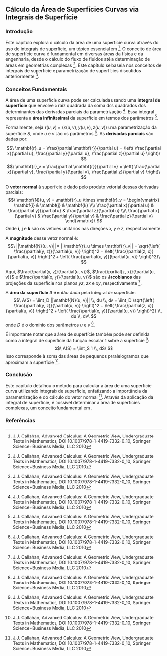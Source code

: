 ## Cálculo da Área de Superfícies Curvas via Integrais de Superfície

### Introdução
Este capítulo explora o cálculo da área de uma superfície curva através do uso de integrais de superfície, um tópico essencial em [^1]. O conceito de área de superfície curva é fundamental em diversas áreas da física e da engenharia, desde o cálculo do fluxo de fluidos até a determinação de áreas em geometrias complexas [^1]. Este capítulo se baseia nos conceitos de integrais de superfície e parametrização de superfícies discutidos anteriormente [^1].

### Conceitos Fundamentais

A área de uma superfície curva pode ser calculada usando uma **integral de superfície** que envolve a raiz quadrada da soma dos quadrados dos determinantes das derivadas parciais da parametrização [^1]. Essa integral representa a **área infinitesimal** da superfície em termos dos parâmetros [^1].

Formalmente, seja $\mathbf{r}(u, v) = (x(u, v), y(u, v), z(u, v))$ uma parametrização da superfície $S$, onde $u$ e $v$ são os parâmetros [^1]. As **derivadas parciais** são dadas por:

$$\
\mathbf{r}_u = \frac{\partial \mathbf{r}}{\partial u} = \left( \frac{\partial x}{\partial u}, \frac{\partial y}{\partial u}, \frac{\partial z}{\partial u} \right)\
$$
$$\
\mathbf{r}_v = \frac{\partial \mathbf{r}}{\partial v} = \left( \frac{\partial x}{\partial v}, \frac{\partial y}{\partial v}, \frac{\partial z}{\partial v} \right)\
$$

O **vetor normal** à superfície é dado pelo produto vetorial dessas derivadas parciais:
$$\
\mathbf{N}(u, v) = \mathbf{r}_u \times \mathbf{r}_v = \begin{vmatrix} \mathbf{i} & \mathbf{j} & \mathbf{k} \\\\ \frac{\partial x}{\partial u} & \frac{\partial y}{\partial u} & \frac{\partial z}{\partial u} \\\\ \frac{\partial x}{\partial v} & \frac{\partial y}{\partial v} & \frac{\partial z}{\partial v} \end{vmatrix}\
$$
Onde $\mathbf{i}$, $\mathbf{j}$ e $\mathbf{k}$ são os vetores unitários nas direções $x$, $y$ e $z$, respectivamente.

A **magnitude** desse vetor normal é:
$$\
||\mathbf{N}(u, v)|| = ||\mathbf{r}_u \times \mathbf{r}_v|| = \sqrt{\left( \frac{\partial(y, z)}{\partial(u, v)} \right)^2 + \left( \frac{\partial(z, x)}{\partial(u, v)} \right)^2 + \left( \frac{\partial(x, y)}{\partial(u, v)} \right)^2}\
$$

Aqui, $\frac{\partial(y, z)}{\partial(u, v)}$, $\frac{\partial(z, x)}{\partial(u, v)}$ e $\frac{\partial(x, y)}{\partial(u, v)}$ são os **Jacobianos** das projeções da superfície nos planos $yz$, $zx$ e $xy$, respectivamente [^1].

A **área da superfície** $S$ é então dada pela integral de superfície:
$$\
A(S) = \iint_D ||\mathbf{N}(u, v)|| \\, du \\, dv = \iint_D \sqrt{\left( \frac{\partial(y, z)}{\partial(u, v)} \right)^2 + \left( \frac{\partial(z, x)}{\partial(u, v)} \right)^2 + \left( \frac{\partial(x, y)}{\partial(u, v)} \right)^2} \\, du \\, dv\
$$
onde $D$ é o domínio dos parâmetros $u$ e $v$ [^1].

É importante notar que a área de superfície também pode ser definida como a integral de superfície da função escalar 1 sobre a superfície [^1]:
$$\
A(S) = \iint_S 1 \\, dS\
$$
Isso corresponde à soma das áreas de pequenos paralelogramos que aproximam a superfície [^1].

### Conclusão
Este capítulo detalhou o método para calcular a área de uma superfície curva utilizando integrais de superfície, enfatizando a importância da parametrização e do cálculo do vetor normal [^1]. Através da aplicação da integral de superfície, é possível determinar a área de superfícies complexas, um conceito fundamental em .

### Referências
[^1]: J.J. Callahan, Advanced Calculus: A Geometric View, Undergraduate Texts in Mathematics, DOI 10.1007/978-1-4419-7332-0_10, Springer Science+Business Media, LLC 2010

<!-- END -->
